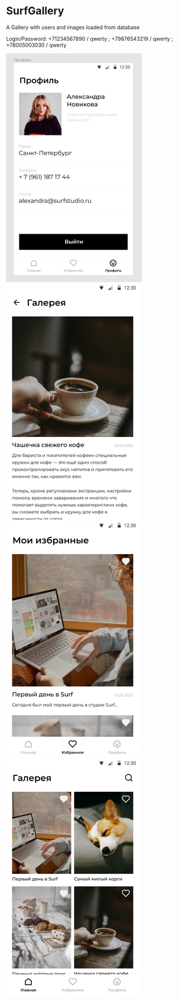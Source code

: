 # SurfGallery
A Gallery with users and images loaded from database

Login/Password: +71234567890 / qwerty ; +79876543219 / qwerty ; +78005003030 / qwerty


<img src="https://github.com/Rubelz/SurfGallery/blob/main/images/Profile.png?raw=true" alt="Main"> <img src="https://github.com/Rubelz/SurfGallery/blob/main/images/about_photo.png?raw=true" alt="Profile">
<img src="https://github.com/Rubelz/SurfGallery/blob/main/images/favs.png?raw=true" alt="Image About">
<img src="https://github.com/Rubelz/SurfGallery/blob/main/images/main.png?raw=true" alt="Favourite Images">
